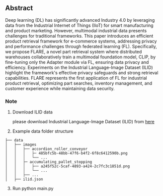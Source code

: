## Abstract
Deep learning (DL) has significantly advanced Industry $4.0$ by leveraging data from the Industrial Internet of Things (IIoT) for smart manufacturing and product marketing. However, multimodal industrial data presents challenges for traditional frameworks. This paper introduces an efficient product retrieval framework for e-commerce systems, addressing privacy and performance challenges through federated learning (FL). Specifically, we propose FLARE, a novel part retrieval system where distributed warehouses collaboratively train a multimodal foundation model, CLIP, by fine-tuning only the Adapter module via FL, ensuring data privacy and efficiency. Experiments on the Industrial Language-Image Dataset (ILID) highlight the framework's effective privacy safeguards and strong retrieval capabilities. FLARE represents the first application of FL for industrial product retrieval, optimizing part searches, inventory management, and customer experience while maintaining data security.


### Note
1. Download ILID data

   please download Industrial Language-Image Dataset (ILID) from [here](https://github.com/kenomo/industrial-clip)

2. Example data folder structure
   
```
├── data
│   ├── images
│   │   ├── accordion_roller_conveyor
│   │   │   ├─ 485bfc5b-48bb-47f6-b4f2-6f8c6412590b.png
│   │   │   └── ...
│   │   ├─ accumulating_pallet_stopping
│   │   │   ├── a245f52c-5caf-4893-a424-2c7fc3c1851d.png
│   │   │   └── ...
│   │   ├── ...
│   ├── ilid.json
```

3. Run
   python main.py
